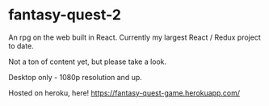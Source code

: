 # fantasy-quest-2
An rpg on the web built in React. Currently my largest React / Redux project to date.

Not a ton of content yet, but please take a look. 

Desktop only - 1080p resolution and up.

Hosted on heroku, here!
https://fantasy-quest-game.herokuapp.com/
